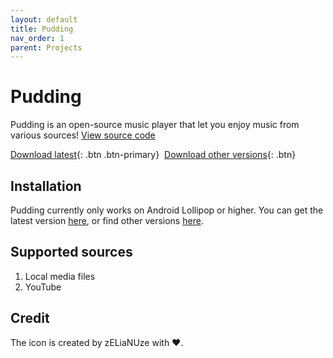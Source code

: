 ```yaml
---
layout: default
title: Pudding
nav_order: 1
parent: Projects
---
```


# Pudding

Pudding is an open-source music player that let you enjoy music from various sources!
[View source code](https://github.com/BorisChen396/Pudding)

[Download latest][get-latest]{: .btn .btn-primary}&nbsp;
[Download other versions][get-old]{: .btn}

## Installation

Pudding currently only works on Android Lollipop or higher. You can get the latest version [here][get-latest], or find other versions [here][get-old].

## Supported sources

 1. Local media files
 2. YouTube

## Credit

The icon is created by zELiaNUze with ❤️.

[get-latest]:/download?req=android-pudding
[get-old]:javascript:if(confirm("Old\u0020versions\u0020may\u0020not\u0020be\u0020usable\u0020because\u0020of\u0020bugs\u0020or\u0020other\u0020problems.\u0020Continue?"))window.location.href="https://github.com/BorisChen396/Pudding/releases";
